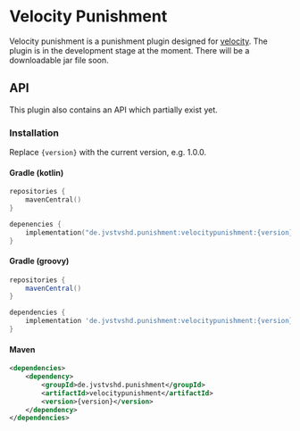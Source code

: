 # Velocity Punishment
Velocity punishment is a punishment plugin designed for
[velocity](https://velocitypowered.com).
The plugin is in the development stage at the moment. There will be a downloadable jar file
soon.

## API
This plugin also contains an API which partially exist yet.

### Installation
Replace ```{version}``` with the current version, e.g. 1.0.0.
#### Gradle (kotlin)
```kotlin
repositories {
    mavenCentral()    
}

depenencies {
    implementation("de.jvstvshd.punishment:velocitypunishment:{version}")
}
```

#### Gradle (groovy)
```groovy
repositories {
    mavenCentral()
}

dependencies {
    implementation 'de.jvstvshd.punishment:velocitypunishment:{version}'
}
```
#### Maven
```xml
<dependencies>
    <dependency>
        <groupId>de.jvstvshd.punishment</groupId>
        <artifactId>velocitypunishment</artifactId>
        <version>{version}</version>
    </dependency>
</dependencies>
```